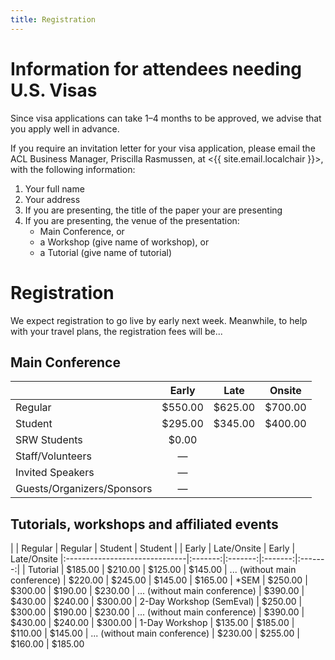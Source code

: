 ```yaml
---
title: Registration
---
```


# Information for attendees needing U.S. Visas

Since visa applications can take 1–4 months to be approved, we advise that you apply well in advance.

If you require an invitation letter for your visa application, please email the ACL Business Manager, Priscilla Rasmussen, at <{{ site.email.localchair }}>, with the following information:

1. Your full name
2. Your address
3. If you are presenting, the title of the paper your are presenting
4. If you are presenting, the venue of the presentation:
   + Main Conference, or
   + a Workshop (give name of workshop), or
   + a Tutorial (give name of tutorial)

# Registration

We expect registration to go live by early next week.  Meanwhile,
to help with your travel plans, the registration fees will be...

## Main Conference

|              |  Early  |  Late   | Onsite
|:-------------|:-------:|:-------:|:-------:|
| Regular      | $550.00 | $625.00 | $700.00
| Student      | $295.00 | $345.00 | $400.00
| SRW Students | $0.00
| Staff/Volunteers | —
| Invited Speakers | —
| Guests/Organizers/Sponsors | —

## Tutorials, workshops and affiliated events

|                           | Regular |   Regular   | Student |   Student
|                           |  Early  | Late/Onsite |  Early  | Late/Onsite
|:------------------------------|:-------:|:-------:|:-------:|:-------:|
| Tutorial                      | $185.00 | $210.00 | $125.00 | $145.00
| ... (without main conference) | $220.00 | $245.00 | $145.00 | $165.00
| \*SEM                         | $250.00 | $300.00 | $190.00 | $230.00
| ... (without main conference) | $390.00 | $430.00 | $240.00 | $300.00
| 2-Day Workshop (SemEval)      | $250.00 | $300.00 | $190.00 | $230.00
| ... (without main conference) | $390.00 | $430.00 | $240.00 | $300.00
| 1-Day Workshop                | $135.00 | $185.00 | $110.00 | $145.00
| ... (without main conference) | $230.00 | $255.00 | $160.00 | $185.00
